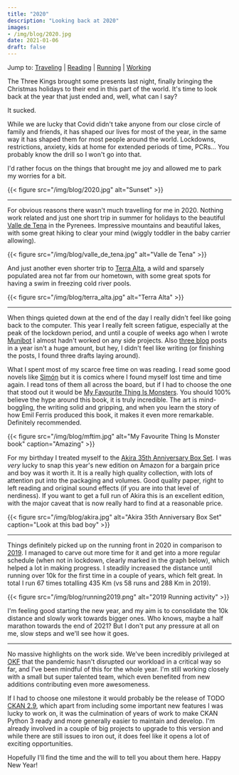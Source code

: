 ```yaml
---
title: "2020"
description: "Looking back at 2020"
images:
- /img/blog/2020.jpg
date: 2021-01-06
draft: false
---
```


Jump to: <a href="#traveling">Traveling</a> | <a href="#reading">Reading</a> | <a href="#running">Running</a> | <a href="#working">Working</a>

The Three Kings brought some presents last night, finally bringing the Christmas holidays to their end in this part of the world. It's time to look back at the year that just ended and, well, what can I say?

It sucked.

While we are lucky that Covid didn't take anyone from our close circle of family and friends, it has shaped our lives for most of the year, in the same way it has shaped them for most people around the world. Lockdowns, restrictions, anxiety, kids at home for extended periods of time, PCRs... You probably know the drill so I won't go into that.

I'd rather focus on the things that brought me joy and allowed me to park my worries for a bit.

{{< figure src="/img/blog/2020.jpg" alt="Sunset" >}}

---

<a id="traveling"></a>
For obvious reasons there wasn't much travelling for me in 2020. Nothing work related and just one short trip in summer for holidays to the beautiful [Valle de Tena](https://www.flickr.com/search/?text=valle%20de%20tena) in the Pyrenees. Impressive mountains and beautiful lakes, with some great hiking to clear your mind (wiggly toddler in the baby carrier allowing).


{{< figure src="/img/blog/valle_de_tena.jpg" alt="Valle de Tena" >}}


And just another even shorter trip to [Terra Alta](https://www.flickr.com/search/?text=terra%20alta), a wild and sparsely populated area not far from our hometown, with some great spots for having a swim in freezing cold river pools.

{{< figure src="/img/blog/terra_alta.jpg" alt="Terra Alta" >}}

---

<a id="reading"></a>
When things quieted down at the end of the day I really didn't feel like going back to the computer. This year I really felt screen fatigue, especially at the peak of the lockdown period, and until a couple of weeks ago when I wrote [Munibot](https://amercader.net/blog/munibot-the-friendly-geo-twitter-bot/) I almost hadn't worked on any side projects. Also [three blog](https://amercader.net/blog/) posts in a year isn't a huge amount, but hey, I didn't feel like writing (or finishing the posts, I found three drafts laying around).

What I spent most of my scarce free time on was reading. I read some good novels like [Simón](https://blackiebooks.org/catalogo/simon/) but it is comics where I found myself lost time and time again. I read tons of them all across the board, but if I had to choose the one that stood out it would be [My Favourite Thing Is Monsters](https://www.fantagraphics.com/products/my-favorite-thing-is-monsters). You should 100% believe the hype around this book, it is truly incredible. The art is mind-boggling, the writing solid and gripping, and when you learn the story of how Emil Ferris produced this book, it makes it even more remarkable. Definitely recommended.

{{< figure src="/img/blog/mftim.jpg" alt="My Favourite Thing Is Monster book" caption="Amazing" >}}

For my birthday I treated myself to the [Akira 35th Anniversary Box Set](https://kodanshacomics.com/series/akira-35th-anniversary-box-set/). I was *very* lucky to snap this year's new edition on Amazon for a bargain price and boy was it worth it. It is a really high quality collection, with lots of attention put into the packaging and volumes. Good quality paper, right to left reading and original sound effects (if you are into that level of nerdiness). If you want to get a full run of Akira this is an excellent edition, with the major caveat that is now really hard to find at a reasonable price.

{{< figure src="/img/blog/akira.jpg" alt="Akira 35th Anniversary Box Set" caption="Look at this bad boy" >}}


---

<a id="running"></a>
Things definitely picked up on the running front in 2020 in comparison to [2019](https://amercader.net/blog/2019#running). I managed to carve out more time for it and get into a more regular schedule (when not in lockdown, clearly marked in the graph below), which helped a lot in making progress. I steadily increased the distance until running over 10k for the first time in a couple of years, which felt great. In total I run 67 times totalling 435 Km (vs 58 runs and 288 Km in 2019).


<div id='chart'></div>
<link rel="stylesheet" href="https://cdnjs.cloudflare.com/ajax/libs/c3/0.7.11/c3.min.css" integrity="sha256-6keM3+sDUFwuiB+tXRq/HV8tqQYlvarrsoWkx53dSgY=" crossorigin="anonymous" />
<style>
.c3-tooltip-container th{
color: black;
}

</style>
<script src="https://cdnjs.cloudflare.com/ajax/libs/d3/5.14.2/d3.min.js" integrity="sha256-M2M+sgC2bZ4r73FO1LV5JmHiS5COwEb2Uqw7EbsHmBY=" crossorigin="anonymous"></script>
<script src="https://cdnjs.cloudflare.com/ajax/libs/c3/0.7.11/c3.min.js" integrity="sha256-yMKikbJX1KiqhWV2sg9EnZz6kSLj+rojDR0Tma4TPA0=" crossorigin="anonymous"></script>

<script src="/js/running2020.js"></script>
<noscript>
{{< figure src="/img/blog/running2019.png" alt="2019 Running activity" >}}
</noscript>

I'm feeling good starting the new year, and my aim is to consolidate the 10k distance and slowly work towards bigger ones. Who knows, maybe a half marathon towards the end of 2021? But I don't put any pressure at all on me, slow steps and we'll see how it goes.


---

<a id="working"></a>
No massive highlights on the work side. We've been incredibly privileged at [OKF](https://okfn.org) that the pandemic hasn't disrupted our workload in a critical way so far, and I've been mindful of this for the whole year. I'm still working closely with a small but super talented team, which even benefited from new additions contributing even more awesomeness.

If I had to choose one milestone it would probably be the release of TODO [CKAN 2.9](https://ckan.org/2020/08/05/ckan-2-9-release/), which apart from including some important new features I was lucky to work on, it was the culmination of years of work to make CKAN Python 3 ready and more generally easier to maintain and develop. I'm already involved in a couple of big projects to upgrade to this version and while there are still issues to iron out, it does feel like it opens a lot of exciting opportunities.

Hopefully I'll find the time and the will to tell you about them here. Happy New Year!
